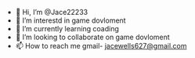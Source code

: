 - 👋 Hi, I’m @Jace22233
- 👀 I’m interestd in game dovloment 
- 🌱 I’m currently learning coading
- 💞️ I’m looking to collaborate on game dovloment
- 📫 How to reach me gmail- jacewells627@gmail.com

<!---
Jace22233/Jace22233 is a ✨ special ✨ repository because its `README.md` (this file) appears on your GitHub profile.
You can click the Preview link to take a look at your changes.
--->
